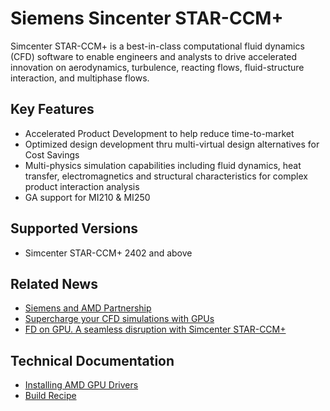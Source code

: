 # Siemens Sincenter STAR-CCM+

Simcenter STAR-CCM+ is a best-in-class computational fluid dynamics (CFD) software to enable engineers and analysts to drive accelerated innovation on aerodynamics, turbulence, reacting flows, fluid-structure interaction, and multiphase flows.

## Key Features

- Accelerated Product Development to help reduce time-to-market
- Optimized design development thru multi-virtual design alternatives for Cost Savings
- Multi-physics simulation capabilities including fluid dynamics, heat transfer, electromagnetics and structural characteristics for complex product interaction analysis
- GA support for MI210 & MI250

## Supported Versions

- Simcenter STAR-CCM+ 2402 and above

## Related News

- [Siemens and AMD Partnership](https://rocm.blogs.amd.com/ecosystems-and-partners/Siemens/README.html)
- [Supercharge your CFD simulations with GPUs](https://blogs.sw.siemens.com/simcenter/cfd-simulations-with-gpus/)
- [FD on GPU. A seamless disruption with Simcenter STAR-CCM+](https://blogs.sw.siemens.com/simcenter/cfd-on-gpu-a-seamless-disruption/)

## Technical Documentation

- [Installing AMD GPU Drivers](https://www.amd.com/en/support/download/drivers.html)
- [Build Recipe](https://github.com/amd/InfinityHub-CI/tree/main/siemens-star-ccm)
